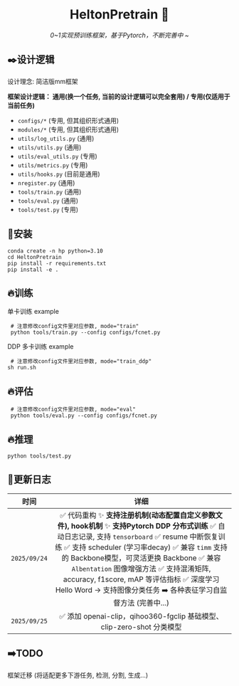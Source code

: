 <div align='center'>
    <h1>HeltonPretrain 🚀</h1>
    <p><em>0~1实现预训练框架，基于Pytorch，不断完善中 ~</em></p>
</div>





## ✒️设计逻辑
设计理念: 简洁版mm框架

**框架设计逻辑： 通用(换一个任务, 当前的设计逻辑可以完全套用) / 专用(仅适用于当前任务)**

- `configs/*` (专用, 但其组织形式通用)
- `modules/*` (专用, 但其组织形式通用)
- `utils/log_utils.py` (通用)
- `utils/utils.py` (通用)
- `utils/eval_utils.py` (专用)
- `utils/metrics.py` (专用)
- `utils/hooks.py` (目前是通用)
- `nregister.py` (通用)
- `tools/train.py` (通用)
- `tools/eval.py` (通用)
- `tools/test.py` (专用)



## 🔧安装

```
conda create -n hp python=3.10
cd HeltonPretrain
pip install -r requirements.txt
pip install -e .
```




## 🔥训练

单卡训练 example

```
 # 注意修改config文件里对应参数, mode="train"
 python tools/train.py --config configs/fcnet.py
```

DDP 多卡训练 example

```
 # 注意修改config文件里对应参数, mode="train_ddp"
sh run.sh
```



## 🔥评估

```
 # 注意修改config文件里对应参数, mode="eval"
 python tools/eval.py --config configs/fcnet.py
```



## 🔥推理

```
python tools/test.py 
```





## 📃更新日志
|     时间     |                             详细                             |
| :----------: | :----------------------------------------------------------: |
| `2025/09/24` | ✅ 代码重构  ✨ **支持注册机制(动态配置自定义参数文件), hook机制**  ✨ **支持Pytorch DDP 分布式训练**  ✅ 自动日志记录, 支持 `tensorboard`  ✅ resume 中断恢复训练  ✅ 支持 scheduler (学习率decay)  ✅ 兼容 `timm` 支持的 Backbone模型，可灵活更换 Backbone  ✅ 兼容 `Albentation` 图像增强方法  ✅ 支持混淆矩阵, accuracy, f1score, mAP 等评估指标  ✅ 深度学习 Hello Word -> 支持图像分类任务  ➡️ 各种表征学习自监督方法 (完善中...) |
| `2025/09/25` |    ✅ 添加 openai-clip，qihoo360-fgclip 基础模型、 clip-zero-shot 分类模型     |



## ➡️TODO
框架迁移 (将适配更多下游任务, 检测, 分割, 生成...)

